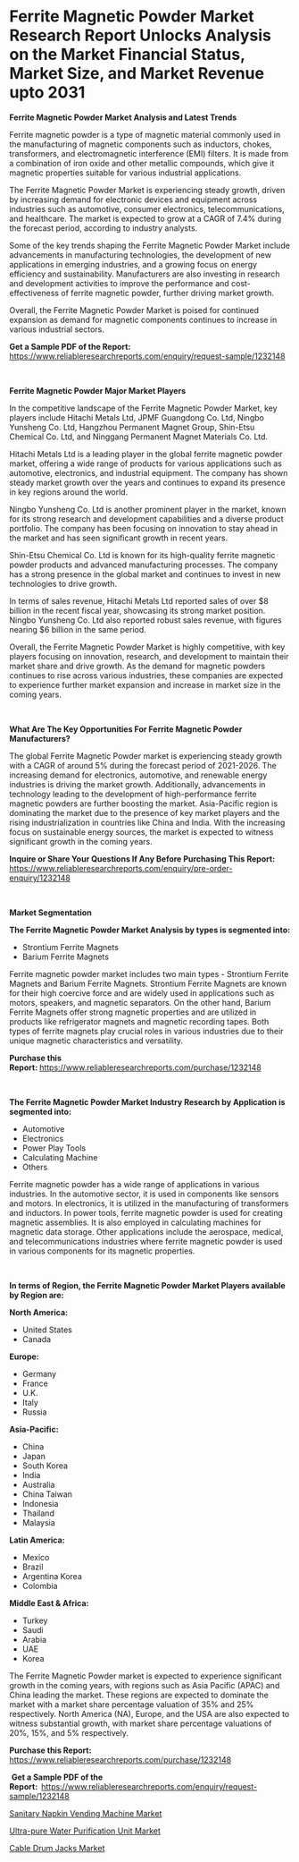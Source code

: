 <p><h1>Ferrite Magnetic Powder Market Research Report Unlocks Analysis on the Market Financial Status, Market Size, and Market Revenue upto 2031</h1></p><p><strong>Ferrite Magnetic Powder Market Analysis and Latest Trends</strong></p>
<p><p>Ferrite magnetic powder is a type of magnetic material commonly used in the manufacturing of magnetic components such as inductors, chokes, transformers, and electromagnetic interference (EMI) filters. It is made from a combination of iron oxide and other metallic compounds, which give it magnetic properties suitable for various industrial applications.</p><p>The Ferrite Magnetic Powder Market is experiencing steady growth, driven by increasing demand for electronic devices and equipment across industries such as automotive, consumer electronics, telecommunications, and healthcare. The market is expected to grow at a CAGR of 7.4% during the forecast period, according to industry analysts.</p><p>Some of the key trends shaping the Ferrite Magnetic Powder Market include advancements in manufacturing technologies, the development of new applications in emerging industries, and a growing focus on energy efficiency and sustainability. Manufacturers are also investing in research and development activities to improve the performance and cost-effectiveness of ferrite magnetic powder, further driving market growth.</p><p>Overall, the Ferrite Magnetic Powder Market is poised for continued expansion as demand for magnetic components continues to increase in various industrial sectors.</p></p>
<p><strong>Get a Sample PDF of the Report:&nbsp;</strong> <a href="https://www.reliableresearchreports.com/enquiry/request-sample/1232148">https://www.reliableresearchreports.com/enquiry/request-sample/1232148</a></p>
<p>&nbsp;</p>
<p><strong>Ferrite Magnetic Powder Major Market Players</strong></p>
<p><p>In the competitive landscape of the Ferrite Magnetic Powder Market, key players include Hitachi Metals Ltd, JPMF Guangdong Co. Ltd, Ningbo Yunsheng Co. Ltd, Hangzhou Permanent Magnet Group, Shin-Etsu Chemical Co. Ltd, and Ninggang Permanent Magnet Materials Co. Ltd.</p><p>Hitachi Metals Ltd is a leading player in the global ferrite magnetic powder market, offering a wide range of products for various applications such as automotive, electronics, and industrial equipment. The company has shown steady market growth over the years and continues to expand its presence in key regions around the world.</p><p>Ningbo Yunsheng Co. Ltd is another prominent player in the market, known for its strong research and development capabilities and a diverse product portfolio. The company has been focusing on innovation to stay ahead in the market and has seen significant growth in recent years.</p><p>Shin-Etsu Chemical Co. Ltd is known for its high-quality ferrite magnetic powder products and advanced manufacturing processes. The company has a strong presence in the global market and continues to invest in new technologies to drive growth.</p><p>In terms of sales revenue, Hitachi Metals Ltd reported sales of over $8 billion in the recent fiscal year, showcasing its strong market position. Ningbo Yunsheng Co. Ltd also reported robust sales revenue, with figures nearing $6 billion in the same period.</p><p>Overall, the Ferrite Magnetic Powder Market is highly competitive, with key players focusing on innovation, research, and development to maintain their market share and drive growth. As the demand for magnetic powders continues to rise across various industries, these companies are expected to experience further market expansion and increase in market size in the coming years.</p></p>
<p>&nbsp;</p>
<p><strong>What Are The Key Opportunities For Ferrite Magnetic Powder Manufacturers?</strong></p>
<p><p>The global Ferrite Magnetic Powder market is experiencing steady growth with a CAGR of around 5% during the forecast period of 2021-2026. The increasing demand for electronics, automotive, and renewable energy industries is driving the market growth. Additionally, advancements in technology leading to the development of high-performance ferrite magnetic powders are further boosting the market. Asia-Pacific region is dominating the market due to the presence of key market players and the rising industrialization in countries like China and India. With the increasing focus on sustainable energy sources, the market is expected to witness significant growth in the coming years.</p></p>
<p><strong>Inquire or Share Your Questions If Any Before Purchasing This Report:</strong> <a href="https://www.reliableresearchreports.com/enquiry/pre-order-enquiry/1232148">https://www.reliableresearchreports.com/enquiry/pre-order-enquiry/1232148</a></p>
<p>&nbsp;</p>
<p><strong>Market Segmentation</strong></p>
<p><strong>The Ferrite Magnetic Powder Market Analysis by types is segmented into:</strong></p>
<p><ul><li>Strontium Ferrite Magnets</li><li>Barium Ferrite Magnets</li></ul></p>
<p><p>Ferrite magnetic powder market includes two main types - Strontium Ferrite Magnets and Barium Ferrite Magnets. Strontium Ferrite Magnets are known for their high coercive force and are widely used in applications such as motors, speakers, and magnetic separators. On the other hand, Barium Ferrite Magnets offer strong magnetic properties and are utilized in products like refrigerator magnets and magnetic recording tapes. Both types of ferrite magnets play crucial roles in various industries due to their unique magnetic characteristics and versatility.</p></p>
<p><strong>Purchase this Report:&nbsp;</strong><a href="https://www.reliableresearchreports.com/purchase/1232148">https://www.reliableresearchreports.com/purchase/1232148</a></p>
<p>&nbsp;</p>
<p><strong>The Ferrite Magnetic Powder Market Industry Research by Application is segmented into:</strong></p>
<p><ul><li>Automotive</li><li>Electronics</li><li>Power Play Tools</li><li>Calculating Machine</li><li>Others</li></ul></p>
<p><p>Ferrite magnetic powder has a wide range of applications in various industries. In the automotive sector, it is used in components like sensors and motors. In electronics, it is utilized in the manufacturing of transformers and inductors. In power tools, ferrite magnetic powder is used for creating magnetic assemblies. It is also employed in calculating machines for magnetic data storage. Other applications include the aerospace, medical, and telecommunications industries where ferrite magnetic powder is used in various components for its magnetic properties.</p></p>
<p>&nbsp;</p>
<p><strong>In terms of Region, the Ferrite Magnetic Powder Market Players available by Region are:</strong></p>
<p>
    <p> <strong> North America: </strong>
        <ul>
            <li>United States</li>
            <li>Canada</li>
        </ul>
        </p> 
    <p> <strong> Europe: </strong>
        <ul>
            <li>Germany</li>
            <li>France</li>
            <li>U.K.</li>
            <li>Italy</li>
            <li>Russia</li>
        </ul>
        </p> 
    <p> <strong> Asia-Pacific: </strong>
        <ul>
            <li>China</li>
            <li>Japan</li>
            <li>South Korea</li>
            <li>India</li>
            <li>Australia</li>
            <li>China Taiwan</li>
            <li>Indonesia</li>
            <li>Thailand</li>
            <li>Malaysia</li>
        </ul>
        </p> 
    <p> <strong> Latin America: </strong>
        <ul>
            <li>Mexico</li>
            <li>Brazil</li>
            <li>Argentina Korea</li>
            <li>Colombia</li>
        </ul>
        </p> 
    <p> <strong> Middle East & Africa: </strong>
        <ul>
            <li>Turkey</li>
            <li>Saudi</li>
            <li>Arabia</li>
            <li>UAE</li>
            <li>Korea</li>
        </ul>
    </p>
    </p>
<p><p>The Ferrite Magnetic Powder market is expected to experience significant growth in the coming years, with regions such as Asia Pacific (APAC) and China leading the market. These regions are expected to dominate the market with a market share percentage valuation of 35% and 25% respectively. North America (NA), Europe, and the USA are also expected to witness substantial growth, with market share percentage valuations of 20%, 15%, and 5% respectively.</p></p>
<p><strong>Purchase this Report: </strong><a href="https://www.reliableresearchreports.com/purchase/1232148">https://www.reliableresearchreports.com/purchase/1232148</a></p>
<p>&nbsp;<strong>Get a Sample PDF of the Report:&nbsp;&nbsp;</strong><a href="https://www.reliableresearchreports.com/enquiry/request-sample/1232148">https://www.reliableresearchreports.com/enquiry/request-sample/1232148</a></p>
<p><strong></strong></p>
<p><p><a href="https://view.publitas.com/reportprime-1/sanitary-napkin-vending-machine-market-size-furnishes-valuable-information-encompassing-market-share-market-trends-and-projections-spanning-from-2023-to-2030/">Sanitary Napkin Vending Machine Market</a></p><p><a href="https://view.publitas.com/reportprime-1/ultra-pure-water-purification-unit-market-research-report-provides-critical-insights-that-can-help-shape-business-development-and-investment-strategies/">Ultra-pure Water Purification Unit Market</a></p><p><a href="https://view.publitas.com/reportprime-1/cable-drum-jacks-market-size-share-trends-analysis-report-by-application-regional-outlook-competitive-strategies-and-segment-forecasts-2023-2030/">Cable Drum Jacks Market</a></p></p>